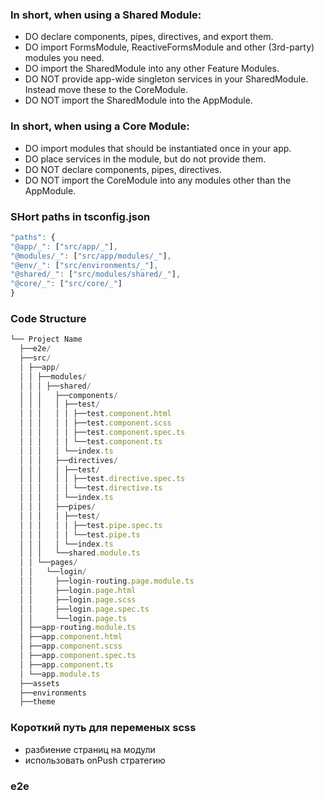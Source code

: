 ### In short, when using a Shared Module:

- DO declare components, pipes, directives, and export them.
- DO import FormsModule, ReactiveFormsModule and other (3rd-party) modules you need.
- DO import the SharedModule into any other Feature Modules.
- DO NOT provide app-wide singleton services in your SharedModule. Instead move these to the CoreModule.
- DO NOT import the SharedModule into the AppModule.

### In short, when using a Core Module:

- DO import modules that should be instantiated once in your app.
- DO place services in the module, but do not provide them.
- DO NOT declare components, pipes, directives.
- DO NOT import the CoreModule into any modules other than the AppModule.

### SHort paths in tsconfig.json

```js
"paths": {
"@app/_": ["src/app/_"],
"@modules/_": ["src/app/modules/_"],
"@env/_": ["src/environments/_"],
"@shared/_": ["src/modules/shared/_"],
"@core/_": ["src/core/_"]
}
```

### Code Structure

```js
└── Project Name
  ├──e2e/
  ├──src/
  │ ├──app/
  │ │ ├──modules/
  │ │ │ ├──shared/
  │ │ │   ├──components/
  │ │ │   │ ├──test/
  │ │ │   │ │ ├──test.component.html
  │ │ │   │ │ ├──test.component.scss
  │ │ │   │ │ ├──test.component.spec.ts
  │ │ │   │ │ └──test.component.ts
  │ │ │   │ └──index.ts
  │ │ │   ├──directives/
  │ │ │   │ ├──test/
  │ │ │   │ │ ├──test.directive.spec.ts
  │ │ │   │ │ └──test.directive.ts
  │ │ │   │ └──index.ts
  │ │ │   ├──pipes/
  │ │ │   │ ├──test/
  │ │ │   │ │ ├──test.pipe.spec.ts
  │ │ │   │ │ └──test.pipe.ts
  │ │ │   │ └──index.ts
  │ │ │   └──shared.module.ts
  │ │ └──pages/
  │ │   └──login/
  │ │     ├──login-routing.page.module.ts
  │ │     ├──login.page.html
  │ │     ├──login.page.scss
  │ │     ├──login.page.spec.ts
  │ │     └──login.page.ts
  │ ├──app-routing.module.ts
  │ ├──app.component.html
  │ ├──app.component.scss
  │ ├──app.component.spec.ts
  │ ├──app.component.ts
  │ └──app.module.ts
  ├──assets
  ├──environments
  ├──theme
```

### Короткий путь для переменых scss

- разбиение страниц на модули
- использовать onPush стратегию

### e2e
